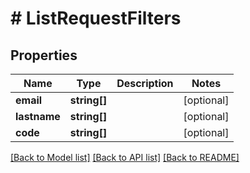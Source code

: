 # # ListRequestFilters


## Properties 


Name | Type | Description | Notes
------------ | ------------- | ------------- | -------------
**email**| **string[]** |   | [optional]
**lastname**| **string[]** |   | [optional]
**code**| **string[]** |   | [optional]


[[Back to Model list]](../../README.md#models) [[Back to API list]](../../README.md#endpoints) [[Back to README]](../../README.md)

